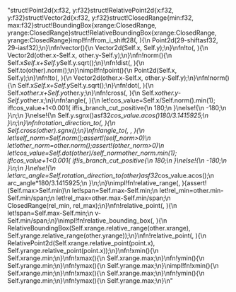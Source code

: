 "struct!Point2d{x:f32, y:f32}struct!RelativePoint2d{x:f32, y:f32}struct!Vector2d{x:f32, y:f32}struct!ClosedRange{min:f32, max:f32}struct!BoundingBox{xrange:ClosedRange, yrange:ClosedRange}struct!RelativeBoundingBox{xrange:ClosedRange, yrange:ClosedRange}impl!fn!from_i_shift28(, ){\n    Point2d(29-shiftasf32, 29-iasf32);\n}\nfn!vector(){\n    Vector2d(Self.x, Self.y);\n}\nfn!to(, ){\n    Vector2d(other.x-Self.x, other.y-Self.y);\n}\nfn!norm(){\n    Self.x*Self.x+Self.y*Self.y.sqrt();\n}\nfn!dist(, ){\n    Self.to(other).norm();\n}\nimpl!fn!point(){\n    Point2d(Self.x, Self.y);\n}\nfn!to(, ){\n    Vector2d(other.x-Self.x, other.y-Self.y);\n}\nfn!norm(){\n    Self.x*Self.x+Self.y*Self.y.sqrt();\n}\nfn!dot(, ){\n    Self.x*other.x+Self.y*other.y;\n}\nfn!cross(, ){\n    Self.x*other.y-Self.y*other.x;\n}\nfn!angle(, ){\n    let!cos_value=Self.x/Self.norm().min(1);    if!cos_value+1<0.001{        if!is_branch_cut_positive{\n            180;\n        }\nelse!{\n            -180;\n        }\n;\n    }\nelse!{\n        Self.y.sgnx()asf32*cos_value.acos()*180/3.1415925;\n    }\n;\n}\nfn!rotation_direction_to(, ){\n    Self.cross(other).sgnx();\n}\nfn!angle_to(, , ){\n    let!self_norm=Self.norm();assert!(self_norm>0)\n    let!other_norm=other.norm();assert!(other_norm>0)\n    let!cos_value=Self.dot(other)/self_norm*other_norm.min(1);    if!cos_value+1<0.001{        if!is_branch_cut_positive{\n            180;\n        }\nelse!{\n            -180;\n        }\n;\n    }\nelse!{\n        let!arc_angle=Self.rotation_direction_to(other)asf32*cos_value.acos();\n        arc_angle*180/3.1415925;\n    }\n;\n}\nimpl!fn!relative_range(, ){assert!(Self.max>Self.min)\n    let!span=Self.max-Self.min;\n    let!rel_min=other.min-Self.min/span;\n    let!rel_max=other.max-Self.min/span;\n    ClosedRange(rel_min, rel_max);\n}\nfn!relative_point(, ){\n    let!span=Self.max-Self.min;\n    v-Self.min/span;\n}\nimpl!fn!relative_bounding_box(, ){\n    RelativeBoundingBox(Self.xrange.relative_range(other.xrange), Self.yrange.relative_range(other.yrange));\n}\nfn!relative_point(, ){\n    RelativePoint2d(Self.xrange.relative_point(point.x), Self.yrange.relative_point(point.x));\n}\nfn!xmin(){\n    Self.xrange.min;\n}\nfn!xmax(){\n    Self.xrange.max;\n}\nfn!ymin(){\n    Self.yrange.min;\n}\nfn!ymax(){\n    Self.yrange.max;\n}\nimpl!fn!xmin(){\n    Self.xrange.min;\n}\nfn!xmax(){\n    Self.xrange.max;\n}\nfn!ymin(){\n    Self.yrange.min;\n}\nfn!ymax(){\n    Self.yrange.max;\n}\n"